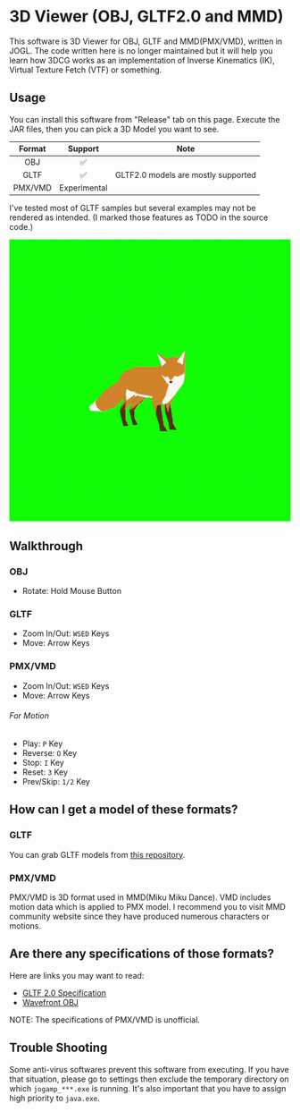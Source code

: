 # 3D Viewer (OBJ, GLTF2.0 and MMD)

This software is 3D Viewer for OBJ, GLTF and MMD(PMX/VMD), written in JOGL.
The code written here is no longer maintained but it will help you learn how 3DCG works as an implementation of Inverse Kinematics (IK), Virtual Texture Fetch (VTF) or something.

## Usage
You can install this software from "Release" tab on this page.
Execute the JAR files, then you can pick a 3D Model you want to see.  

|Format|Support|Note|
|:-:|:-:|:-:|
|OBJ|✅||
|GLTF|✅|GLTF2.0 models are mostly supported|
|PMX/VMD|Experimental||

I've tested most of GLTF samples but several examples may not be rendered as intended. (I marked those features as TODO in the source code.)

![Fox Demo](./demo/fox_animation.gif)


## Walkthrough
### OBJ
* Rotate: Hold Mouse Button

### GLTF
* Zoom In/Out: `WSED` Keys
* Move: Arrow Keys

### PMX/VMD
* Zoom In/Out: `WSED` Keys
* Move: Arrow Keys

###### For Motion
* Play: `P` Key
* Reverse: `O` Key
* Stop: `I` Key
* Reset: `3` Key
* Prev/Skip: `1/2` Key

## How can I get a model of these formats?
### GLTF
You can grab GLTF models from 
[this repository](https://github.com/KhronosGroup/glTF-Sample-Models). 


### PMX/VMD
PMX/VMD is 3D format used in MMD(Miku Miku Dance). VMD includes motion data which is applied to PMX model. I recommend you to visit MMD community website since they have produced numerous characters or motions. 

## Are there any specifications of those formats?
Here are links you may want to read:
* [GLTF 2.0 Specification](https://registry.khronos.org/glTF/specs/2.0/glTF-2.0.pdf)
* [Wavefront OBJ](https://en.wikipedia.org/wiki/Wavefront_.obj_file)
  
NOTE: The specifications of PMX/VMD is unofficial. 

## Trouble Shooting
Some anti-virus softwares prevent this software from executing. If you have that situation, please go to settings then exclude the temporary directory on which `jogamp_***.exe` is running.
It's also important that you have to assign high priority to `java.exe`.
